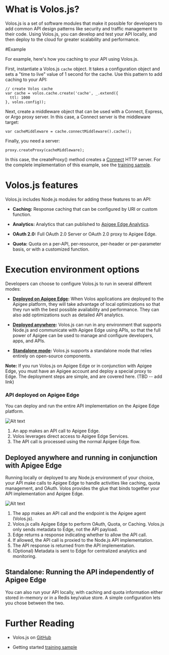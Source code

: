 # What is Volos.js?

Volos.js is a set of software modules that make it possible for developers to add common API design patterns  like security and traffic management to their code. Using Volos.js, you can develop and test your API locally, and then deploy to the cloud for greater scalability and performance.

#Example

For example, here's how you caching to your API using Volos.js. 

First, instantiate a Volos.js `cache` object. It takes a configuration object and sets a "time to live" value of 1 second for the cache. Use this pattern to add caching to your API:

    // create Volos cache
    var cache = volos.cache.create('cache', _.extend({
      ttl: 1000
    }, volos.config));

Next, create a middleware object that can be used with a Connect, Express, or Argo proxy server. In this case, a Connect server is the middleware target:

    var cacheMiddleware = cache.connectMiddleware().cache();

Finally, you need a server:

    proxy.createProxy(cacheMiddleware);

In this case, the createProxy() method creates a [Connect](https://www.npmjs.org/package/connect) HTTP server. For the complete implementation of this example, see the [training sample](https://github.com/apigee-127/volos/blob/master/samples/training/README.md). 

# Volos.js features

Volos.js includes Node.js modules for adding these features to an API:

* **Caching:** Response caching that can be configured by URI or custom function.

* **Analytics:** Analytics that can published to [Apigee Edge Analytics](http://apigee.com/about/resources/videos/edge-analytics-dashboard-tour).

* **OAuth 2.0:** Full OAuth 2.0 Server or OAuth 2.0 proxy to Apigee Edge.

* **Quota:** Quota on a per-API, per-resource, per-header or per-parameter basis, or with a customized function.

# Execution environment options

Developers can choose to configure Volos.js to run in several different modes:

* **[Deployed on Apigee Edge](#api-deployed-on-apigee-edge):** When Volos applications are deployed to the Apigee platform, they will take advantage of local optimizations so that they run with the best possible availability and performance. They can also add optimizations such as detailed API analytics.

* **[Deployed anywhere](#api-running-in-conjunction-with-apigee-edge):** Volos.js can run in any environment that supports Node.js and communicate with Apigee Edge using APIs, so that the full power of Apigee can be used to manage and configure developers, apps, and APIs.

* **[Standalone mode](#running-the-api-independently-of-apigee-edge):** Volos.js supports a standalone mode that relies entirely on open-source components.

**Note:** If you run Volos.js on Apigee Edge or in conjunction with Apigee Edge, you must have an Apigee account and deploy a special proxy to Edge. The deployment steps are simple, and are covered here. (TBD -- add link)

### <a herf='api-deployed-on-apigee-edge'></a>API deployed on Apigee Edge

You can deploy and run the entire API implementation on the Apigee Edge platform. 

![Alt text](https://raw.githubusercontent.com/apigee-127/a127-documentation/master/a127/images/on-edge.png)

1. An app makes an API call to Apigee Edge. 
2. Volos leverages direct access to Apigee Edge Services.
3. The API call is processed using the normal Apigee Edge flow. 

## <a href='api-running-in-conjunction-with-apigee-edge'></a>Deployed anywhere and running in conjunction with Apigee Edge

Running locally or deployed to any Node.js environment of your choice, your API make calls to Apigee Edge to handle activities like caching, quota management, and OAuth. Volos provides the glue that binds together your API implementation and Apigee Edge. 

![Alt text](https://raw.githubusercontent.com/apigee-127/a127-documentation/master/a127/images/with-edge.png)

1. The app makes an API call and the endpoint is the Apigee agent (Volos.js). 
2. Volos.js calls Apigee Edge to perform OAuth, Quota, or Caching. Volos.js only sends metadata to Edge, not the API payload. 
3. Edge returns a response indicating whether to allow the API call.
4. If allowed, the API call is proxied to the Node.js API implementation.
5. The API response is returned from the API implementation.
6. (Optional) Metadata is sent to Edge for centralized analytics and monitoring. 

## <a href='running-the-api-independently-of-apigee-edge'></a>Standalone: Running the API independently of Apigee Edge

You can also run your API locally, with caching and quota information either stored in-memory or in a Redis key/value store. A simple configuration lets you chose between the two. 

# Further Reading

* Volos.js on [GitHub](https://github.com/apigee-127/volos)

* Getting started [training sample](https://github.com/apigee-127/volos/blob/master/samples/training/README.md)
